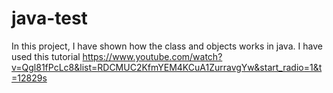 # java-test
In this project, I have shown how the class and objects works in java. I have used this tutorial https://www.youtube.com/watch?v=Qgl81fPcLc8&list=RDCMUC2KfmYEM4KCuA1ZurravgYw&start_radio=1&t=12829s

